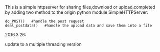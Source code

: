This is a simple httpserver for sharing files,download or upload,completed by adding two method to the origin python module SimpleHTTPServer:

	do_POST()   #handle the post request
	deal_postdata()   #handle the upload data and save them into a file

	
2016.3.26:

update to a multiple threading version
